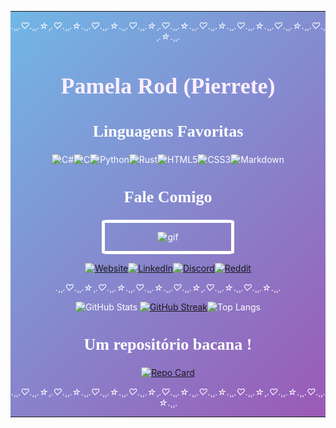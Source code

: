 <div style="text-align: center;background: linear-gradient(135deg,#71b7e6,#9b59b6);color:#FFF">

 <style>
@import url('https://fonts.googleapis.com/css2?family=Patua+One&family=Satisfy&display=swap');

.titulo
{
    font-size:18pt;font-family: 'Satisfy', cursive;;color:#FEEEFF;
}

.subtitulo{
    font-size:13pt;font-family: 'Satisfy', cursive; color:#FFF ;
}
</style>
<hr>

.¸¸.*♡*.¸¸.*☆*¸.*♡*.¸¸.*☆*.¸¸.*♡*.¸¸.*☆*.¸¸.*♡*.¸¸.*☆*¸.*♡*.¸¸.*☆*.¸¸.*♡*.¸¸.*☆*.¸¸.*♡*.¸¸.*☆*.¸¸.*♡*.¸¸.*☆*.¸¸.*♡*.¸¸.*☆*.¸¸.

<div class="titulo">


## Pamela Rod (Pierrete)   

</div>


<div class="subtitulo">

## Linguagens Favoritas
</div>


![C#](https://img.shields.io/badge/C%23-000?style=for-the-badge&logo=c-sharp&logoColor=823085)![C](https://img.shields.io/badge/C-000?style=for-the-badge&logo=c)![Python](https://img.shields.io/badge/Python-000?style=for-the-badge&logo=python)![Rust](https://img.shields.io/badge/Rust-000000?style=for-the-badge&logo=rust&logoColor=white)![HTML5](https://img.shields.io/badge/HTML5-000?style=for-the-badge&logo=html5)![CSS3](https://img.shields.io/badge/CSS3-000?style=for-the-badge&logo=css3&logoColor=264CE4)![Markdown](https://img.shields.io/badge/Markdown-000?style=for-the-badge&logo=markdown)

<div class="subtitulo">

## Fale Comigo
</div>

 <div style="display: block; 
           margin-left: auto;
           margin-right: auto;
           width: 40%;border: solid 5px;border-radius:5%;margin-bottom:2%">
           
  ![gif](https://external-content.duckduckgo.com/iu/?u=https%3A%2F%2Fmedia1.tenor.com%2Fimages%2F6d4ebb1873a044d18987507fc09184ef%2Ftenor.gif%3Fitemid%3D14291762&f=1&nofb=1&ipt=7e6ce8e2f0bb0b877a42ab099324c1490d91654cd2a4673c115f9510522cfd35&ipo=images)
</div>

 [![Website](https://img.shields.io/badge/website-000000?style=for-the-badge&logo=About.me&logoColor=white)](https://pierrete.github.io)[![LinkedIn](https://img.shields.io/badge/LinkedIn-000?style=for-the-badge&logo=linkedin&logoColor=0E76A8)](https://www.linkedin.com/in/pamela-rodrigues-992024229/)[![Discord](https://img.shields.io/badge/Discord-000?style=for-the-badge&logo=discord)](https://www.discord.com/in/anemona0150/)[![Reddit](https://img.shields.io/badge/Reddit-%23FF4500.svg?style=for-the-badge&logo=Reddit&logoColor=white)](https://www.reddit.com/user/pierrete818/)

.¸¸.*♡*.¸¸.*☆*¸.*♡*.¸¸.*☆*.¸¸.*♡*.¸¸.*☆*.¸¸.*♡*.¸¸.*☆*¸.*♡*.¸¸.*☆*.¸¸.*♡*.¸¸.*☆*.¸¸.

![GitHub Stats](https://github-readme-stats.vercel.app/api?username=pierrete&theme=material-palenight&bg_color=8378C7&border_color=30A3DC&show_icons=true&icon_color=E68DFF&title_color=8EE1FF&text_color=E8D8FF)
[![GitHub Streak](https://streak-stats.demolab.com/?user=pierrete&theme=material-palenight&background=796EBF&border=30A3DC&dates=FFF)](https://git.io/streak-stats)![Top Langs](https://github-readme-stats-git-masterrstaa-rickstaa.vercel.app/api/top-langs/?username=pierrete&layout=compact&bg_color=7467BA&border_color=30A3DC&title_color=8EE1FF&text_color=E8D8FF)

<div class="subtitulo">

## Um repositório bacana !
</div>

[![Repo Card](https://github-readme-stats.vercel.app/api/pin/?username=pierrete&repo=dio-lab-open-source&bg_color=675CAD&border_color=30A3DC&show_icons=true&icon_color=E68DFF&title_color=8EE1FF&text_color=FFF)](https://github.com/pierrete/dio-lab-open-source)

.¸¸.*♡*.¸¸.*☆*¸.*♡*.¸¸.*☆*.¸¸.*♡*.¸¸.*☆*.¸¸.*♡*.¸¸.*☆*¸.*♡*.¸¸.*☆*.¸¸.*♡*.¸¸.*☆*.¸¸.*♡*.¸¸.*☆*¸.*♡*.¸¸.*☆*.¸¸.*♡*.¸¸.*☆*.¸¸.

<hr>

</div>